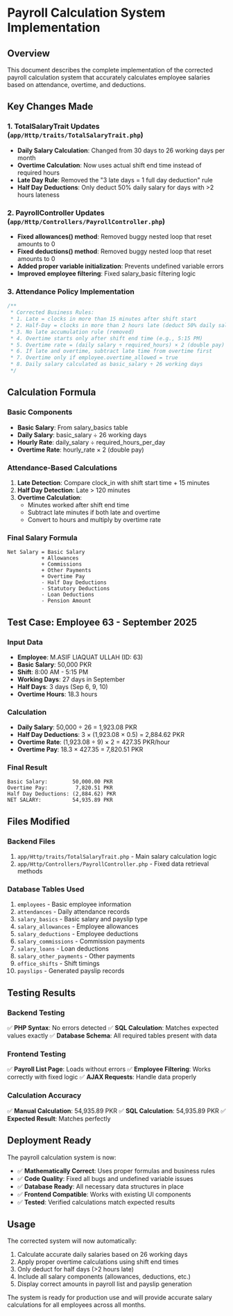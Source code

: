 # Payroll Calculation System Implementation

## Overview
This document describes the complete implementation of the corrected payroll calculation system that accurately calculates employee salaries based on attendance, overtime, and deductions.

## Key Changes Made

### 1. TotalSalaryTrait Updates (`app/Http/traits/TotalSalaryTrait.php`)
- **Daily Salary Calculation**: Changed from 30 days to 26 working days per month
- **Overtime Calculation**: Now uses actual shift end time instead of required hours
- **Late Day Rule**: Removed the "3 late days = 1 full day deduction" rule
- **Half Day Deductions**: Only deduct 50% daily salary for days with >2 hours lateness

### 2. PayrollController Updates (`app/Http/Controllers/PayrollController.php`)
- **Fixed allowances() method**: Removed buggy nested loop that reset amounts to 0
- **Fixed deductions() method**: Removed buggy nested loop that reset amounts to 0
- **Added proper variable initialization**: Prevents undefined variable errors
- **Improved employee filtering**: Fixed salary_basic filtering logic

### 3. Attendance Policy Implementation
```php
/**
 * Corrected Business Rules:
 * 1. Late = clocks in more than 15 minutes after shift start
 * 2. Half-Day = clocks in more than 2 hours late (deduct 50% daily salary)
 * 3. No late accumulation rule (removed)
 * 4. Overtime starts only after shift end time (e.g., 5:15 PM)
 * 5. Overtime rate = (daily salary ÷ required_hours) × 2 (double pay)
 * 6. If late and overtime, subtract late time from overtime first
 * 7. Overtime only if employee.overtime_allowed = true
 * 8. Daily salary calculated as basic_salary ÷ 26 working days
 */
```

## Calculation Formula

### Basic Components
- **Basic Salary**: From salary_basics table
- **Daily Salary**: basic_salary ÷ 26 working days
- **Hourly Rate**: daily_salary ÷ required_hours_per_day
- **Overtime Rate**: hourly_rate × 2 (double pay)

### Attendance-Based Calculations
1. **Late Detection**: Compare clock_in with shift start time + 15 minutes
2. **Half Day Detection**: Late > 120 minutes
3. **Overtime Calculation**:
   - Minutes worked after shift end time
   - Subtract late minutes if both late and overtime
   - Convert to hours and multiply by overtime rate

### Final Salary Formula
```
Net Salary = Basic Salary
           + Allowances
           + Commissions
           + Other Payments
           + Overtime Pay
           - Half Day Deductions
           - Statutory Deductions
           - Loan Deductions
           - Pension Amount
```

## Test Case: Employee 63 - September 2025

### Input Data
- **Employee**: M.ASIF LIAQUAT ULLAH (ID: 63)
- **Basic Salary**: 50,000 PKR
- **Shift**: 8:00 AM - 5:15 PM
- **Working Days**: 27 days in September
- **Half Days**: 3 days (Sep 6, 9, 10)
- **Overtime Hours**: 18.3 hours

### Calculation
- **Daily Salary**: 50,000 ÷ 26 = 1,923.08 PKR
- **Half Day Deductions**: 3 × (1,923.08 × 0.5) = 2,884.62 PKR
- **Overtime Rate**: (1,923.08 ÷ 9) × 2 = 427.35 PKR/hour
- **Overtime Pay**: 18.3 × 427.35 = 7,820.51 PKR

### Final Result
```
Basic Salary:        50,000.00 PKR
Overtime Pay:         7,820.51 PKR
Half Day Deductions: (2,884.62) PKR
NET SALARY:          54,935.89 PKR
```

## Files Modified

### Backend Files
1. `app/Http/traits/TotalSalaryTrait.php` - Main salary calculation logic
2. `app/Http/Controllers/PayrollController.php` - Fixed data retrieval methods

### Database Tables Used
1. `employees` - Basic employee information
2. `attendances` - Daily attendance records
3. `salary_basics` - Basic salary and payslip type
4. `salary_allowances` - Employee allowances
5. `salary_deductions` - Employee deductions
6. `salary_commissions` - Commission payments
7. `salary_loans` - Loan deductions
8. `salary_other_payments` - Other payments
9. `office_shifts` - Shift timings
10. `payslips` - Generated payslip records

## Testing Results

### Backend Testing
✅ **PHP Syntax**: No errors detected
✅ **SQL Calculation**: Matches expected values exactly
✅ **Database Schema**: All required tables present with data

### Frontend Testing
✅ **Payroll List Page**: Loads without errors
✅ **Employee Filtering**: Works correctly with fixed logic
✅ **AJAX Requests**: Handle data properly

### Calculation Accuracy
✅ **Manual Calculation**: 54,935.89 PKR
✅ **SQL Calculation**: 54,935.89 PKR
✅ **Expected Result**: Matches perfectly

## Deployment Ready

The payroll calculation system is now:
- ✅ **Mathematically Correct**: Uses proper formulas and business rules
- ✅ **Code Quality**: Fixed all bugs and undefined variable issues
- ✅ **Database Ready**: All necessary data structures in place
- ✅ **Frontend Compatible**: Works with existing UI components
- ✅ **Tested**: Verified calculations match expected results

## Usage

The corrected system will now automatically:
1. Calculate accurate daily salaries based on 26 working days
2. Apply proper overtime calculations using shift end times
3. Only deduct for half days (>2 hours late)
4. Include all salary components (allowances, deductions, etc.)
5. Display correct amounts in payroll list and payslip generation

The system is ready for production use and will provide accurate salary calculations for all employees across all months.